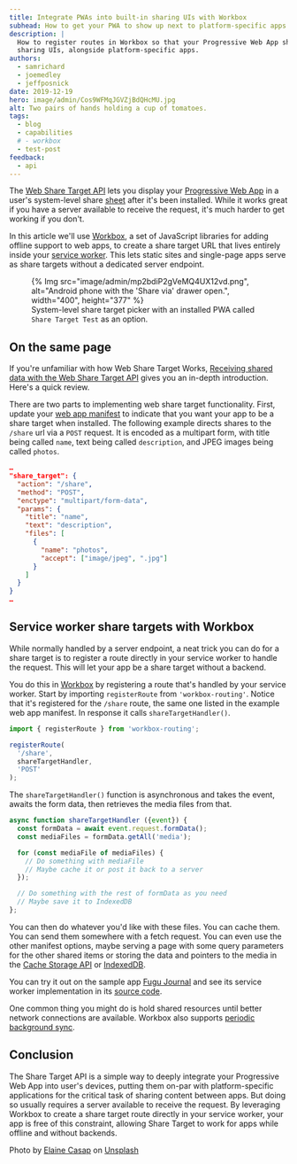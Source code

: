 ```yaml
---
title: Integrate PWAs into built-in sharing UIs with Workbox
subhead: How to get your PWA to show up next to platform-specific apps in system-level sharing UIs
description: |
  How to register routes in Workbox so that your Progressive Web App shows up in system-level
  sharing UIs, alongside platform-specific apps.
authors:
  - samrichard
  - joemedley
  - jeffposnick
date: 2019-12-19
hero: image/admin/Cos9WFMqJGVZjBdQHcMU.jpg
alt: Two pairs of hands holding a cup of tomatoes.
tags:
  - blog
  - capabilities
  # - workbox
  - test-post
feedback:
  - api
---
```


The [Web Share Target API](/web-share-target/) lets you display
your [Progressive Web App](/pwa-checklist/) in a
user's system-level share [sheet] after it's been installed. While it works great if you have a server
available to receive the request, it's much harder to get working if you don't.

In this article we'll use
[Workbox](https://developer.chrome.com/docs/workbox/), a set of JavaScript
libraries for adding offline support to web apps, to create a share target URL
that lives entirely inside your [service worker](/service-workers-cache-storage/). This lets static sites and
single-page apps serve as share targets without a dedicated server endpoint.

<figure data-float="right">
  {% Img src="image/admin/mp2bdiP2gVeMQ4UX12vd.png", alt="Android phone with the 'Share via' drawer open.", width="400", height="377" %}
  <figcaption>
    System-level share target picker with an installed PWA called
    <code>Share Target Test</code> as an option.
  </figcaption>
</figure>

## On the same page

If you're unfamiliar with how Web Share Target Works, [Receiving shared data with the Web Share
Target API](/web-share-target/) gives you an in-depth introduction.
Here's a quick review.

There are two parts to implementing web share target functionality. First,
update your [web app manifest](/add-manifest/) to indicate that you want your app to be a share
target when installed. The following example directs shares to the `/share` url
via a `POST` request. It is encoded as a multipart form, with title being called
`name`, text being called `description`, and JPEG images being called `photos`.

```json
…
"share_target": {
  "action": "/share",
  "method": "POST",
  "enctype": "multipart/form-data",
  "params": {
    "title": "name",
    "text": "description",
    "files": [
      {
        "name": "photos",
        "accept": ["image/jpeg", ".jpg"]
      }
    ]
  }
}
…
```

## Service worker share targets with Workbox

While normally handled by a server endpoint, a neat trick you can do for a share
target is to register a route directly in your service worker to handle the
request. This will let your app be a share target without a backend.

You do this in [Workbox](https://developer.chrome.com/docs/workbox/) by
registering a route that's handled by your service worker. Start by importing
`registerRoute` from `'workbox-routing'`. Notice that it's registered for the
`/share` route, the same one listed in the example web app manifest. In
response it calls `shareTargetHandler()`.

```js
import { registerRoute } from 'workbox-routing';

registerRoute(
  '/share',
  shareTargetHandler,
  'POST'
);
```

The `shareTargetHandler()` function is asynchronous and takes the event, awaits
the form data, then retrieves the media files from that.

```js
async function shareTargetHandler ({event}) {
  const formData = await event.request.formData();
  const mediaFiles = formData.getAll('media');

  for (const mediaFile of mediaFiles) {
    // Do something with mediaFile
    // Maybe cache it or post it back to a server
  });

  // Do something with the rest of formData as you need
  // Maybe save it to IndexedDB
};
```

You can then do whatever you'd like with these files. You can cache them. You
can send them somewhere with a fetch request. You can even use the other
manifest options, maybe serving a page with some query parameters for the other
shared items or storing the data and pointers to the media in the [Cache Storage
API](/cache-api-quick-guide/)
or [IndexedDB](https://developer.mozilla.org/docs/Web/API/IndexedDB_API).

You can try it out on the sample app [Fugu
Journal](https://fugu-journal.web.app/) and see its service worker
implementation in its [source
code](https://github.com/chromeos/bridging-the-native-app-gap/blob/master/fugu-journal/src/js/service-worker.js).

One common thing you might do is hold shared resources until better network
connections are available. Workbox also supports [periodic background
sync](/periodic-background-sync/).

## Conclusion

The Share Target API is a simple way to deeply integrate your Progressive Web
App into user's devices, putting them on-par with platform-specific applications for the
critical task of sharing content between apps. But doing so usually requires a
server available to receive the request. By leveraging Workbox to create a share
target route directly in your service worker, your app is free of this
constraint, allowing Share Target to work for apps while offline and without
backends.

Photo by [Elaine Casap](https://unsplash.com/@ecasap?utm_source=unsplash&utm_medium=referral&utm_content=creditCopyText) on [Unsplash](https://unsplash.com/s/photos/share?utm_source=unsplash&utm_medium=referral&utm_content=creditCopyText)

[sheet]: https://material.io/develop/android/components/bottom-sheet-behavior/
